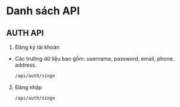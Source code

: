 # Danh sách API

## AUTH API

1. Đăng ký tài khoản

- Các trường dữ liệu bao gồm: username, password, email, phone, address.
  ```bash
  /api/auth/singn
  ```

2. Đăng nhập
   ```bash
   /api/auth/singn
   ```
